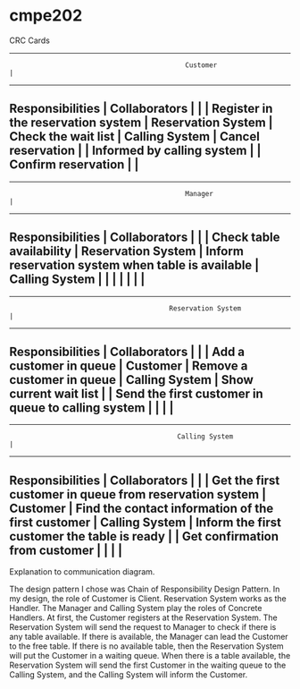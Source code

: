 # cmpe202


CRC Cards


-------------------------------------------------------------------------------------------------
                                                Customer                                        |
-------------------------------------------------------------------------------------------------
Responsibilities                                                |         Collaborators         |
                                                                |                               |
Register in the reservation system                              |         Reservation System    |
Check the wait list                                             |         Calling System        |
Cancel reservation                                              |                               |
Informed by calling system                                      |                               |
Confirm reservation                                             |                               |
-------------------------------------------------------------------------------------------------


-------------------------------------------------------------------------------------------------
                                                Manager                                         |
-------------------------------------------------------------------------------------------------
Responsibilities                                                |         Collaborators         |
                                                                |                               |
Check table availability                                        |         Reservation System    |
Inform reservation system when table is available               |         Calling System        |
                                                                |                               |
                                                                |                               |
                                                                |                               |
-------------------------------------------------------------------------------------------------
                                                    
                                                    
-------------------------------------------------------------------------------------------------
                                            Reservation System                                  |
-------------------------------------------------------------------------------------------------
Responsibilities                                                |         Collaborators         |
                                                                |                               |
Add a customer in queue                                         |         Customer              |
Remove a customer in queue                                      |         Calling System        |
Show current wait list                                          |                               |
Send the first customer in queue to calling system              |                               |
                                                                |                               |
-------------------------------------------------------------------------------------------------


-------------------------------------------------------------------------------------------------
                                              Calling System                                    |
-------------------------------------------------------------------------------------------------
Responsibilities                                                |         Collaborators         |
                                                                |                               |
Get the first customer in queue from reservation system         |         Customer              |
Find the contact information of the first customer              |         Calling System        |
Inform the first customer the table is ready                    |                               |
Get confirmation from customer                                  |                               |
                                                                |                               |
-------------------------------------------------------------------------------------------------


Explanation to communication diagram.

  The design pattern I chose was Chain of Responsibility Design Pattern. In my design, the role of Customer is Client. Reservation System works as the Handler. The Manager and Calling System play the roles of Concrete Handlers. At first, the Customer registers at the Reservation System. The Reservation System will send the request to Manager to check if there is any table available. If there is available, the Manager can lead the Customer to the free table. If there is no available table, then the Reservation System will put the Customer in a waiting queue. When there is a table available, the Reservation System will send the first Customer in the waiting queue to the Calling System, and the Calling System will inform the Customer.
